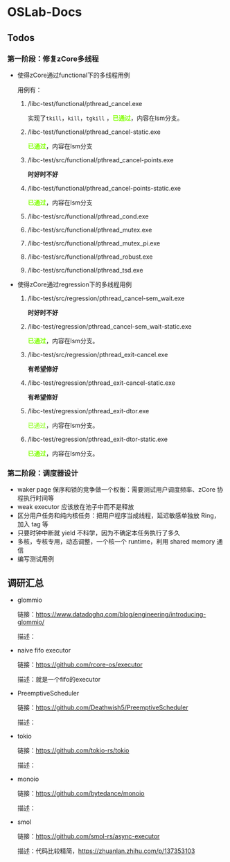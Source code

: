 # OSLab-Docs

## Todos

### 第一阶段：修复zCore多线程

- 使得zCore通过functional下的多线程用例

  用例有：

  1. /libc-test/functional/pthread_cancel.exe 

     实现了`tkill`，`kill`，`tgkill` ，<font color=#7FFF00>**已通过**</font>，内容在lsm分支。

  2. /libc-test/functional/pthread_cancel-static.exe

     <font color=#7FFF00>**已通过**</font>，内容在lsm分支

  2. /libc-test/src/functional/pthread_cancel-points.exe 

     **时好时不好**

  4. /libc-test/functional/pthread_cancel-points-static.exe

     <font color=#7FFF00>**已通过**</font>，内容在lsm分支

  3. /libc-test/src/functional/pthread_cond.exe                    

  4. /libc-test/src/functional/pthread_mutex.exe                   

  5. /libc-test/src/functional/pthread_mutex_pi.exe                  

  6. /libc-test/src/functional/pthread_robust.exe                   

  7. /libc-test/src/functional/pthread_tsd.exe 

- 使得zCore通过regression下的多线程用例

  1. /libc-test/src/regression/pthread_cancel-sem_wait.exe

     **时好时不好**

  2. /libc-test/regression/pthread_cancel-sem_wait-static.exe

     <font color=#7FFF00>**已通过**</font>，内容在lsm分支。

  3. /libc-test/src/regression/pthread_exit-cancel.exe

     **有希望修好**

  4. /libc-test/regression/pthread_exit-cancel-static.exe 

     **有希望修好**
  
  5. /libc-test/regression/pthread_exit-dtor.exe
  
     <font color=#7FFF00>已通过</font>，内容在lsm分支。
  
  6. /libc-test/regression/pthread_exit-dtor-static.exe 
  
     <font color=#7FFF00>**已通过**</font>，内容在lsm分支。
  

### 第二阶段：调度器设计

- waker page 保序和锁的竞争做一个权衡：需要测试用户调度频率、zCore 协程执行时间等
- weak executor 应该放在池子中而不是释放
- 区分用户任务和纯内核任务：把用户程序当成线程，延迟敏感单独放 Ring，加入 tag 等
- 只要时钟中断就 yield 不科学，因为不确定本任务执行了多久
- 多核，专核专用，动态调整，一个核一个 runtime，利用 shared memory 通信
- 编写测试用例

## 调研汇总
- glommio

     链接：https://www.datadoghq.com/blog/engineering/introducing-glommio/
     
     描述：
     
- naive fifo executor

     链接：https://github.com/rcore-os/executor
     
     描述：就是一个fifo的executor
     
- PreemptiveScheduler

  链接：https://github.com/Deathwish5/PreemptiveScheduler
  
  描述：
  
- tokio

  链接：https://github.com/tokio-rs/tokio
  
  描述：
  
- monoio

  链接：https://github.com/bytedance/monoio
  
  描述：

- smol
  
  链接：https://github.com/smol-rs/async-executor
  
  描述：代码比较精简，https://zhuanlan.zhihu.com/p/137353103